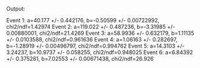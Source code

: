 Output: 

Event 1: a=40.177 +/- 0.442176, b=-0.50599 +/- 0.00722992, chi2/ndf=1.42974
Event 2: a=119.022 +/- 0.487236, b=-3.31985 +/- 0.00880001, chi2/ndf=21.4269
Event 3: a=58.9936 +/- 0.632179, b=1.11135 +/- 0.0103588, chi2/ndf=0.961636
Event 4: a=1.06163 +/- 0.282697, b=-1.28919 +/- 0.00496797, chi2/ndf=0.994762
Event 5: a=14.3103 +/- 3.24237, b=10.9737 +/- 0.058255, chi2/ndf=0.948025
Event 6: a=6.84392 +/- 0.375281, b=7.02553 +/- 0.00671438, chi2/ndf=26.926


